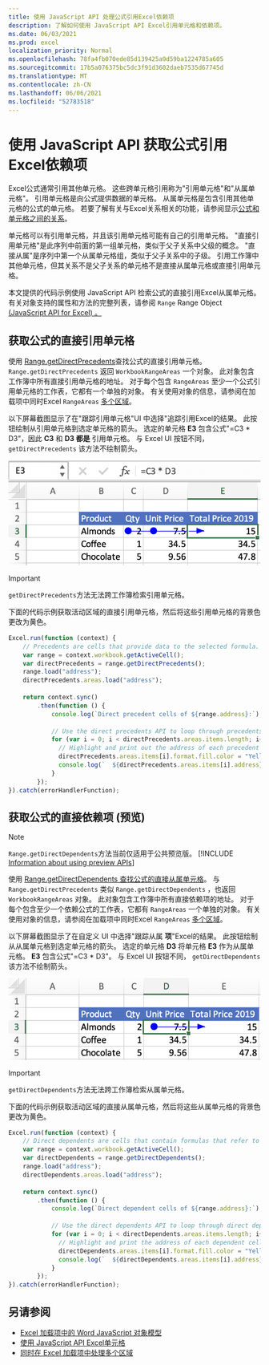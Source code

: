 ```yaml
---
title: 使用 JavaScript API 处理公式引用Excel依赖项
description: 了解如何使用 JavaScript API Excel引用单元格和依赖项。
ms.date: 06/03/2021
ms.prod: excel
localization_priority: Normal
ms.openlocfilehash: 78fa4fb070ede85d139425a9d59ba1224785a605
ms.sourcegitcommit: 17b5a076375bc5dc3f91d3602daeb7535d67745d
ms.translationtype: MT
ms.contentlocale: zh-CN
ms.lasthandoff: 06/06/2021
ms.locfileid: "52783518"
---
```

# <a name="get-formula-precedents-and-dependents-using-the-excel-javascript-api"></a>使用 JavaScript API 获取公式引用Excel依赖项

Excel公式通常引用其他单元格。 这些跨单元格引用称为"引用单元格"和"从属单元格"。 引用单元格是向公式提供数据的单元格。 从属单元格是包含引用其他单元格的公式的单元格。 若要了解有关与Excel关系相关的功能，请参阅显示[公式和单元格之间的关系](https://support.microsoft.com/office/display-the-relationships-between-formulas-and-cells-a59bef2b-3701-46bf-8ff1-d3518771d507)。

单元格可以有引用单元格，并且该引用单元格可能有自己的引用单元格。 "直接引用单元格"是此序列中前面的第一组单元格，类似于父子关系中父级的概念。 "直接从属"是序列中第一个从属单元格组，类似于父子关系中的子级。 引用工作簿中其他单元格，但其关系不是父子关系的单元格不是直接从属单元格或直接引用单元格。

本文提供的代码示例使用 JavaScript API 检索公式的直接引用Excel从属单元格。 有关对象支持的属性和方法的完整列表，请参阅 `Range` Range Object [ (JavaScript API for Excel) 。 ](/javascript/api/excel/excel.range)

## <a name="get-the-direct-precedents-of-a-formula"></a>获取公式的直接引用单元格

使用 [Range.getDirectPrecedents](/javascript/api/excel/excel.range#getdirectprecedents--)查找公式的直接引用单元格。 `Range.getDirectPrecedents` 返回 `WorkbookRangeAreas` 一个对象。 此对象包含工作簿中所有直接引用单元格的地址。 对于每个包含 `RangeAreas` 至少一个公式引用单元格的工作表，它都有一个单独的对象。 有关使用对象的信息，请参阅在加载项中同时Excel `RangeAreas` [多个区域](excel-add-ins-multiple-ranges.md)。

以下屏幕截图显示了在"跟踪引用单元格"UI 中选择"追踪引用Excel的结果。  此按钮绘制从引用单元格到选定单元格的箭头。 选定的单元格 **E3** 包含公式"=C3 * D3"，因此 **C3** 和 **D3 都是** 引用单元格。 与 Excel UI 按钮不同， `getDirectPrecedents` 该方法不绘制箭头。

![箭头跟踪活动 UI 中的引用单元格Excel单元格](../images/excel-ranges-trace-precedents.png)

> [!IMPORTANT]
> `getDirectPrecedents`方法无法跨工作簿检索引用单元格。

下面的代码示例获取活动区域的直接引用单元格，然后将这些引用单元格的背景色更改为黄色。

```js
Excel.run(function (context) {
    // Precedents are cells that provide data to the selected formula.
    var range = context.workbook.getActiveCell();
    var directPrecedents = range.getDirectPrecedents();
    range.load("address");
    directPrecedents.areas.load("address");
    
    return context.sync()
        .then(function () {
            console.log(`Direct precedent cells of ${range.address}:`);

            // Use the direct precedents API to loop through precedents of the active cell.
            for (var i = 0; i < directPrecedents.areas.items.length; i++) {
              // Highlight and print out the address of each precedent cell.
              directPrecedents.areas.items[i].format.fill.color = "Yellow";
              console.log(`  ${directPrecedents.areas.items[i].address}`);
            }
        });
}).catch(errorHandlerFunction);
```

## <a name="get-the-direct-dependents-of-a-formula-preview"></a>获取公式的直接依赖项 (预览) 

> [!NOTE]
> `Range.getDirectDependents`方法当前仅适用于公共预览版。 [!INCLUDE [Information about using preview APIs](../includes/using-excel-preview-apis.md)]
> 

使用 [Range.getDirectDependents 查找公式的直接从属单元格](/javascript/api/excel/excel.range#getDirectDependents__)。 与 `Range.getDirectPrecedents` 类似 `Range.getDirectDependents` ，也返回 `WorkbookRangeAreas` 对象。 此对象包含工作簿中所有直接依赖项的地址。 对于每个包含至少一个依赖公式的工作表，它都有 `RangeAreas` 一个单独的对象。 有关使用对象的信息，请参阅在加载项中同时Excel `RangeAreas` [多个区域](excel-add-ins-multiple-ranges.md)。

以下屏幕截图显示了在自定义 UI 中选择"跟踪从属 **项**"Excel的结果。 此按钮绘制从从属单元格到选定单元格的箭头。 选定的单元格 **D3** 将单元格 **E3** 作为从属单元格。 **E3** 包含公式"=C3 * D3"。 与 Excel UI 按钮不同， `getDirectDependents` 该方法不绘制箭头。

![箭头跟踪 UI 中的Excel单元格](../images/excel-ranges-trace-dependents.png)

> [!IMPORTANT]
> `getDirectDependents`方法无法跨工作簿检索从属单元格。

下面的代码示例获取活动区域的直接从属单元格，然后将这些从属单元格的背景色更改为黄色。

```js
Excel.run(function (context) {
    // Direct dependents are cells that contain formulas that refer to other cells.
    var range = context.workbook.getActiveCell();
    var directDependents = range.getDirectDependents();
    range.load("address");
    directDependents.areas.load("address");
    
    return context.sync()
        .then(function () {
            console.log(`Direct dependent cells of ${range.address}:`);
    
            // Use the direct dependents API to loop through direct dependents of the active cell.
            for (var i = 0; i < directDependents.areas.items.length; i++) {
              // Highlight and print the address of each dependent cell.
              directDependents.areas.items[i].format.fill.color = "Yellow";
              console.log(`  ${directDependents.areas.items[i].address}`);
            }
        });
}).catch(errorHandlerFunction);
```

## <a name="see-also"></a>另请参阅

- [Excel 加载项中的 Word JavaScript 对象模型](excel-add-ins-core-concepts.md)
- [使用 JavaScript API Excel单元格](excel-add-ins-cells.md)
- [ 同时在 Excel 加载项中处理多个区域 ](excel-add-ins-multiple-ranges.md)
